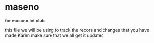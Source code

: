 # maseno
for maseno ict club 


this file we will be using to track the recors and changes that you have made Karim make sure that we all get it updated

